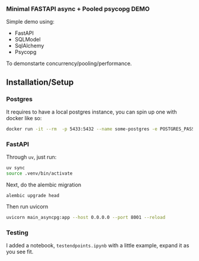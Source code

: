 ### Minimal FASTAPI async + Pooled psycopg DEMO

Simple demo using:
* FastAPI
* SQLModel
* SqlAlchemy
* Psycopg

To demonstarte concurrency/pooling/performance. 

## Installation/Setup

### Postgres

It requires to have a local postgres instance, you can spin up one with docker like so:
```bash
docker run -it --rm  -p 5433:5432 --name some-postgres -e POSTGRES_PASSWORD=mysecretpassword postgres
```

### FastAPI

Through `uv`, just run:
```bash
uv sync
source .venv/bin/activate
```

Next, do the alembic migration
```
alembic upgrade head
```

Then run uvicorn
```bash
uvicorn main_asyncpg:app --host 0.0.0.0 --port 8001 --reload
```

### Testing

I added a notebook, `testendpoints.ipynb` with a little example, expand it as you see fit. 

